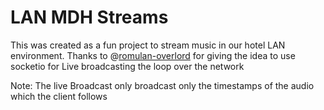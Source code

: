 # LAN MDH Streams

This was created as a fun project to stream music in our hotel LAN environment.
Thanks to @[romulan-overlord](https://github.com/romulan-overlord) for giving the idea to use socketio for Live broadcasting the loop over the network

Note: The live Broadcast only broadcast only the timestamps of the audio which the client follows
